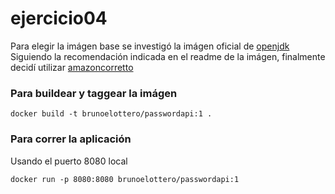 # ejercicio04

Para elegir la imágen base se investigó la imágen oficial de [openjdk](https://hub.docker.com/_/openjdk)
Siguiendo la recomendación indicada en el readme de la imágen, finalmente decidí utilizar [amazoncorretto](https://hub.docker.com/_/amazoncorretto)

### Para buildear y taggear la imágen

`docker build -t brunoelottero/passwordapi:1 .`

### Para correr la aplicación

Usando el puerto 8080 local

`docker run -p 8080:8080 brunoelottero/passwordapi:1`




